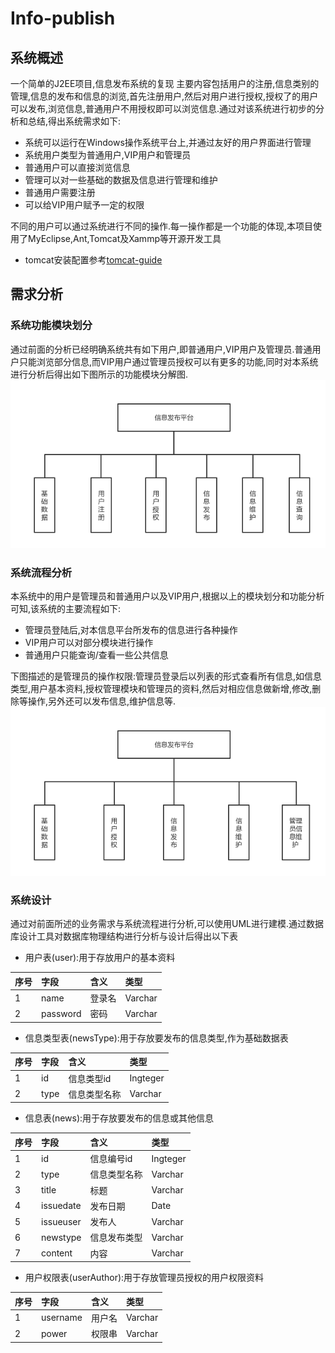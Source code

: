 # Info-publish
## 系统概述
一个简单的J2EE项目,信息发布系统的复现
主要内容包括用户的注册,信息类别的管理,信息的发布和信息的浏览,首先注册用户,然后对用户进行授权,授权了的用户可以发布,浏览信息,普通用户不用授权即可以浏览信息.通过对该系统进行初步的分析和总结,得出系统需求如下:
- 系统可以运行在Windows操作系统平台上,并通过友好的用户界面进行管理
- 系统用户类型为普通用户,VIP用户和管理员
- 普通用户可以直接浏览信息
- 管理可以对一些基础的数据及信息进行管理和维护
- 普通用户需要注册
- 可以给VIP用户赋予一定的权限

不同的用户可以通过系统进行不同的操作.每一操作都是一个功能的体现,本项目使用了MyEclipse,Ant,Tomcat及Xammp等开源开发工具
- tomcat安装配置参考[tomcat-guide](http://blog.topspeedsnail.com/archives/4551)
## 需求分析
### 系统功能模块划分
通过前面的分析已经明确系统共有如下用户,即普通用户,VIP用户及管理员.普通用户只能浏览部分信息,而VIP用户通过管理员授权可以有更多的功能,同时对本系统进行分析后得出如下图所示的功能模块分解图.<br>
![系统功能模块](doc-img/sys-fun.png)
### 系统流程分析
本系统中的用户是管理员和普通用户以及VIP用户,根据以上的模块划分和功能分析可知,该系统的主要流程如下:
- 管理员登陆后,对本信息平台所发布的信息进行各种操作
- VIP用户可以对部分模块进行操作
- 普通用户只能查询/查看一些公共信息

下图描述的是管理员的操作权限:管理员登录后以列表的形式查看所有信息,如信息类型,用户基本资料,授权管理模块和管理员的资料,然后对相应信息做新增,修改,删除等操作,另外还可以发布信息,维护信息等.
![管理员模块](doc-img/adm-module.png)
### 系统设计
通过对前面所述的业务需求与系统流程进行分析,可以使用UML进行建模.通过数据库设计工具对数据库物理结构进行分析与设计后得出以下表
- 用户表(user):用于存放用户的基本资料<br>

|序号|字段|含义|类型|
|:---|:---|:---|:---|
|1|name|登录名|Varchar|
|2|password|密码|Varchar|
- 信息类型表(newsType):用于存放要发布的信息类型,作为基础数据表

|序号|字段|含义|类型|
|:---|:---|:---|:---|
|1|id|信息类型id|Ingteger|
|2|type|信息类型名称|Varchar|
- 信息表(news):用于存放要发布的信息或其他信息

|序号|字段|含义|类型|
|:---|:---|:---|:---|
|1|id|信息编号id|Ingteger|
|2|type|信息类型名称|Varchar|
|3|title|标题|Varchar|
|4|issuedate|发布日期|Date|
|5|issueuser|发布人|Varchar|
|6|newstype|信息发布类型|Varchar|
|7|content|内容|Varchar|
- 用户权限表(userAuthor):用于存放管理员授权的用户权限资料

|序号|字段|含义|类型|
|:---|:---|:---|:---|
|1|username|用户名|Varchar|
|2|power|权限串|Varchar|
